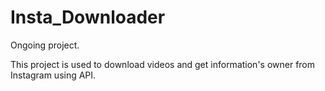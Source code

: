 # Insta_Downloader
Ongoing project.

This project is used to download videos and get information's owner from Instagram using API.

